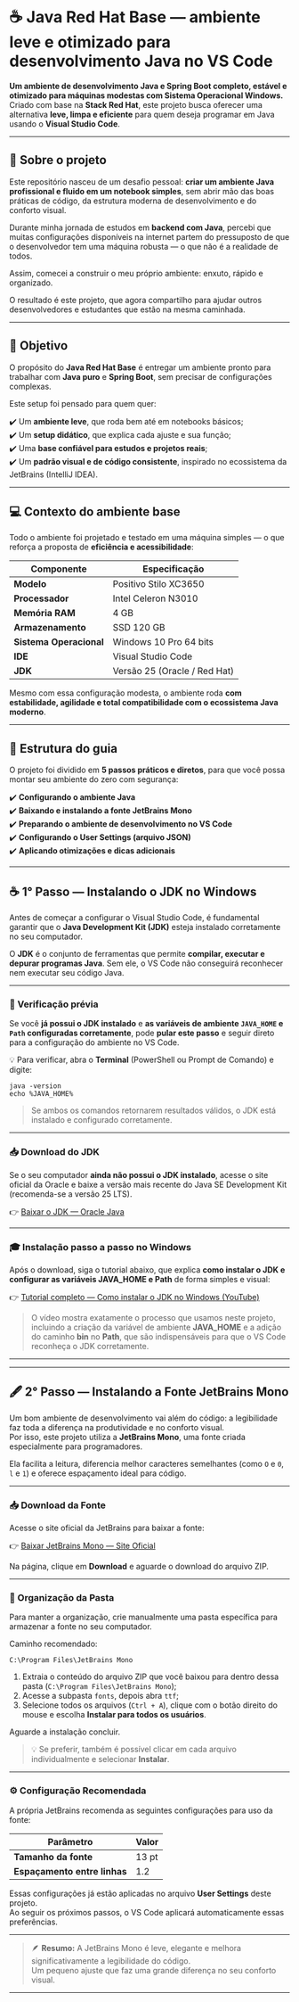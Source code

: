 # ☕ Java Red Hat Base — ambiente leve e otimizado para desenvolvimento Java no VS Code

**Um ambiente de desenvolvimento Java e Spring Boot completo, estável e otimizado para máquinas modestas com Sistema Operacional Windows.** Criado com base na **Stack Red Hat**, este projeto busca oferecer uma alternativa **leve, limpa e eficiente** para quem deseja programar em Java usando o **Visual Studio Code**.

---

## 🧭 Sobre o projeto

Este repositório nasceu de um desafio pessoal: **criar um ambiente Java profissional e fluido em um notebook simples**, sem abrir mão das boas práticas de código, da estrutura moderna de desenvolvimento e do conforto visual.

Durante minha jornada de estudos em **backend com Java**, percebi que muitas configurações disponíveis na internet partem do pressuposto de que o desenvolvedor tem uma máquina robusta — o que não é a realidade de todos.  

Assim, comecei a construir o meu próprio ambiente: enxuto, rápido e organizado.  

O resultado é este projeto, que agora compartilho para ajudar outros desenvolvedores e estudantes que estão na mesma caminhada.

---

## 🎯 Objetivo

O propósito do **Java Red Hat Base** é entregar um ambiente pronto para trabalhar com **Java puro** e **Spring Boot**, sem precisar de configurações complexas.

Este setup foi pensado para quem quer:

✔️ Um **ambiente leve**, que roda bem até em notebooks básicos;  
✔️ Um **setup didático**, que explica cada ajuste e sua função;  
✔️ Uma **base confiável para estudos e projetos reais**;  
✔️ Um **padrão visual e de código consistente**, inspirado no ecossistema da JetBrains (IntelliJ IDEA).

---

## 💻 Contexto do ambiente base

Todo o ambiente foi projetado e testado em uma máquina simples — o que reforça a proposta de **eficiência e acessibilidade**:

| Componente | Especificação |
|-------------|---------------|
| **Modelo** | Positivo Stilo XC3650 |
| **Processador** | Intel Celeron N3010 |
| **Memória RAM** | 4 GB |
| **Armazenamento** | SSD 120 GB |
| **Sistema Operacional** | Windows 10 Pro 64 bits |
| **IDE** | Visual Studio Code |
| **JDK** | Versão 25 (Oracle / Red Hat) |

Mesmo com essa configuração modesta, o ambiente roda **com estabilidade, agilidade e total compatibilidade com o ecossistema Java moderno**.

---

## 📘 Estrutura do guia

O projeto foi dividido em **5 passos práticos e diretos**, para que você possa montar seu ambiente do zero com segurança:

✔️ **Configurando o ambiente Java**  
✔️ **Baixando e instalando a fonte JetBrains Mono**  
✔️ **Preparando o ambiente de desenvolvimento no VS Code**  
✔️ **Configurando o User Settings (arquivo JSON)**  
✔️ **Aplicando otimizações e dicas adicionais**

---

## ☕ 1° Passo — Instalando o JDK no Windows

Antes de começar a configurar o Visual Studio Code, é fundamental garantir que o **Java Development Kit (JDK)** esteja instalado corretamente no seu computador.

O **JDK** é o conjunto de ferramentas que permite **compilar, executar e depurar programas Java**. Sem ele, o VS Code não conseguirá reconhecer nem executar seu código Java.

---

### 🧩 Verificação prévia

Se você **já possui o JDK instalado** e **as variáveis de ambiente `JAVA_HOME` e `Path` configuradas corretamente**, pode **pular este passo** e seguir direto para a configuração do ambiente no VS Code.

💡 Para verificar, abra o **Terminal** (PowerShell ou Prompt de Comando) e digite:

```
java -version
echo %JAVA_HOME%
``` 
> Se ambos os comandos retornarem resultados válidos, o JDK está instalado e configurado corretamente.

---

### 📥 Download do JDK

Se o seu computador **ainda não possui o JDK instalado**, acesse o site oficial da Oracle e baixe a versão mais recente do Java SE Development Kit (recomenda-se a versão 25 LTS).

👉 [Baixar o JDK — Oracle Java](https://www.oracle.com/br/java/technologies/downloads/)

---

### 🎓 Instalação passo a passo no Windows

Após o download, siga o tutorial abaixo, que explica **como instalar o JDK e configurar as variáveis JAVA_HOME e Path** de forma simples e visual:

👉 [Tutorial completo — Como instalar o JDK no Windows (YouTube)](https://www.youtube.com/watch?v=cT_VDy5TKTA)

> O vídeo mostra exatamente o processo que usamos neste projeto, incluindo a criação da variável de ambiente **JAVA_HOME** e a adição do caminho **bin** no **Path**, que são indispensáveis para que o VS Code reconheça o JDK corretamente.

---

---

## 🖋️ 2° Passo — Instalando a Fonte JetBrains Mono

Um bom ambiente de desenvolvimento vai além do código: a legibilidade faz toda a diferença na produtividade e no conforto visual.  
Por isso, este projeto utiliza a **JetBrains Mono**, uma fonte criada especialmente para programadores.

Ela facilita a leitura, diferencia melhor caracteres semelhantes (como `O` e `0`, `l` e `1`) e oferece espaçamento ideal para código.  

---

### 📥 Download da Fonte

Acesse o site oficial da JetBrains para baixar a fonte:

👉 [Baixar JetBrains Mono — Site Oficial](https://www.jetbrains.com/lp/mono/)

Na página, clique em **Download** e aguarde o download do arquivo ZIP.

---

### 📁 Organização da Pasta

Para manter a organização, crie manualmente uma pasta específica para armazenar a fonte no seu computador.  

Caminho recomendado:

```
C:\Program Files\JetBrains Mono
```

1. Extraia o conteúdo do arquivo ZIP que você baixou para dentro dessa pasta (`C:\Program Files\JetBrains Mono`);
2. Acesse a subpasta `fonts`, depois abra `ttf`;  
3. Selecione todos os arquivos (`Ctrl + A`), clique com o botão direito do mouse e escolha **Instalar para todos os usuários**.  

Aguarde a instalação concluir.

> 💡 Se preferir, também é possível clicar em cada arquivo individualmente e selecionar **Instalar**.

---

### ⚙️ Configuração Recomendada

A própria JetBrains recomenda as seguintes configurações para uso da fonte:

| Parâmetro | Valor |
|------------|--------|
| **Tamanho da fonte** | 13 pt |
| **Espaçamento entre linhas** | 1.2 |

Essas configurações já estão aplicadas no arquivo **User Settings** deste projeto.  
Ao seguir os próximos passos, o VS Code aplicará automaticamente essas preferências.

---

> 🪶 **Resumo:** A JetBrains Mono é leve, elegante e melhora significativamente a legibilidade do código.  
> Um pequeno ajuste que faz uma grande diferença no seu conforto visual.

---
